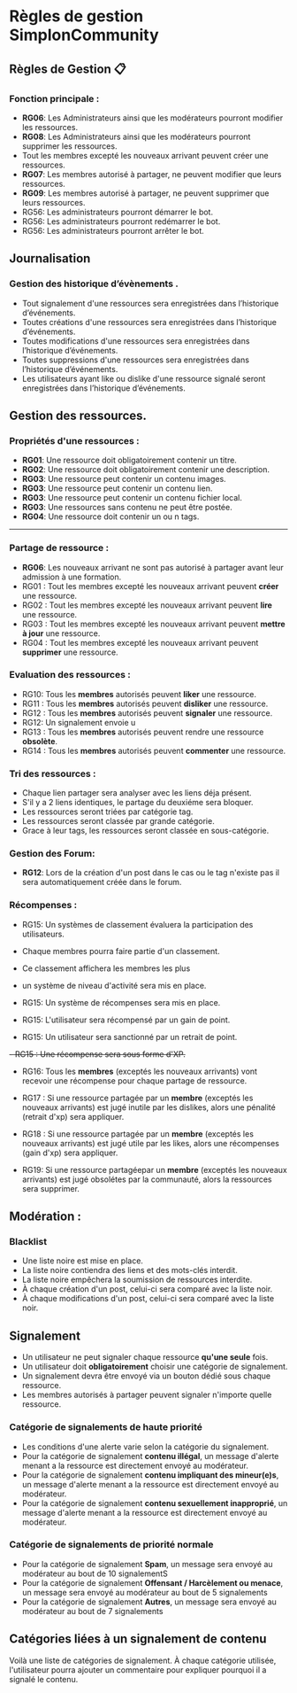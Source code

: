 
# Règles de gestion SimplonCommunity

## Règles de Gestion 📋

### Fonction principale :
- **RG06**: Les Administrateurs ainsi que les modérateurs pourront modifier les ressources.
- **RG08**: Les Administrateurs ainsi que les modérateurs pourront supprimer les ressources.
- Tout les membres excepté les nouveaux arrivant peuvent créer une ressources.
- **RG07**: Les membres autorisé à partager, ne peuvent modifier que leurs ressources.
- **RG09**: Les membres autorisé à partager, ne peuvent supprimer que leurs ressources.
- RG56: Les administrateurs pourront démarrer le bot.
- RG56: Les administrateurs pourront redémarrer le bot.
- RG56: Les administrateurs pourront arrêter le bot.




## Journalisation 
### Gestion des historique d’évènements .
- Tout signalement d'une ressources sera enregistrées dans l’historique d’événements.
- Toutes créations d'une ressources sera enregistrées dans l’historique d’événements.
- Toutes modifications d'une ressources sera enregistrées dans l’historique d’événements.
- Toutes suppressions d'une ressources sera enregistrées dans l’historique d’événements.
- Les utilisateurs ayant like ou dislike d'une ressource signalé seront enregistrées dans l’historique d’événements.

## Gestion des ressources.

### Propriétés d'une ressources :
- **RG01**: Une ressource doit obligatoirement contenir un titre.
- **RG02**: Une ressource doit obligatoirement contenir une description.
- **RG03**: Une ressource peut contenir un contenu images.
- **RG03**: Une ressource peut contenir un contenu lien.
- **RG03**: Une ressource peut contenir un contenu fichier local.
- **RG03**: Une ressources sans contenu ne peut être postée.
- **RG04**: Une ressource doit contenir un ou n tags.
---
### Partage de ressource :

- **RG06**: Les nouveaux arrivant ne sont pas autorisé à partager avant leur admission à une formation.
- RG01 : Tout les membres excepté les nouveaux arrivant peuvent **créer** une ressource.
- RG02 : Tout les membres excepté les nouveaux arrivant peuvent **lire** une ressource.
- RG03 : Tout les membres excepté les nouveaux arrivant peuvent **mettre à jour** une ressource.
- RG04 : Tout les membres excepté les nouveaux arrivant peuvent **supprimer** une ressource.


### Evaluation des ressources :

- RG10: Tous les **membres** autorisés peuvent **liker** une ressource.  
- RG11 : Tous les **membres** autorisés peuvent **disliker** une ressource. 
- RG12 : Tous les **membres** autorisés peuvent **signaler** une ressource. 
- RG12: Un signalement envoie u
- RG13 : Tous les **membres** autorisés peuvent rendre une ressource **obsolète**.
- RG14 : Tous les **membres** autorisés peuvent **commenter** une ressource.  

### Tri des ressources :
- Chaque lien partager sera analyser avec les liens déja présent.
- S'il y a 2 liens identiques, le partage du deuxiéme sera bloquer.
- Les ressources seront triées par catégorie tag.
- Les ressources seront classée par grande catégorie.
- Grace à leur tags, les ressources seront classée en sous-catégorie.


### Gestion des Forum:
- **RG12**: Lors de la création d'un post dans le cas ou le tag n'existe pas il sera automatiquement créée dans le forum.




### Récompenses :

- RG15: Un systèmes de classement évaluera la participation des utilisateurs.
- Chaque membres pourra faire partie d'un classement.
- Ce classement affichera les membres les plus 

- un système de niveau d'activité sera mis en place.

- RG15: Un système de récompenses sera mis en place.
- RG15: L'utilisateur sera récompensé par un gain de point.
- RG15: Un utilisateur sera sanctionné par un retrait de point.

~~- RG15 : Une récompense sera sous forme d'XP.~~

- RG16: Tous les **membres** (exceptés les nouveaux arrivants) vont recevoir une récompense pour chaque partage de ressource.

- RG17 : Si une ressource partagée par un **membre** (exceptés les nouveaux arrivants) est jugé inutile par les dislikes, alors une pénalité (retrait d'xp) sera appliquer.

- RG18 : Si une ressource partagée par un **membre** (exceptés les nouveaux arrivants) est jugé utile par les likes, alors une récompenses (gain d'xp) sera appliquer.

- RG19: Si une ressource partagéepar un **membre** (exceptés les nouveaux arrivants) est jugé obsolétes par la communauté, alors la ressources sera supprimer.

## Modération :
### Blacklist
- Une liste noire est mise en place.
- La liste noire contiendra des liens et des mots-clés interdit.
- La liste noire empêchera la soumission de ressources interdite.
- À chaque création d'un post, celui-ci sera comparé avec la liste noir.
- À chaque modifications d'un post, celui-ci sera comparé avec la liste noir.

## Signalement

- Un utilisateur ne peut signaler chaque ressource **qu'une seule** fois.
- Un utilisateur doit **obligatoirement** choisir une catégorie de signalement.
- Un signalement devra être envoyé via un bouton dédié sous chaque ressource.
- Les membres autorisés à partager peuvent signaler n'importe quelle ressource.

### Catégorie de signalements de haute priorité 
- Les conditions d'une alerte varie selon la catégorie du signalement.
- Pour la catégorie de signalement **contenu illégal**, un message d'alerte menant a la ressource est directement envoyé au modérateur.
- Pour la catégorie de signalement **contenu impliquant des mineur(e)s**, un message d'alerte menant a la ressource est directement envoyé au modérateur.
- Pour la catégorie de signalement **contenu sexuellement inapproprié**, un message d'alerte menant a la ressource est directement envoyé au modérateur.

### Catégorie de signalements de priorité normale
- Pour la catégorie de signalement **Spam**, un message sera envoyé au modérateur au bout de 10 signalementS
- Pour la catégorie de signalement **Offensant / Harcèlement ou menace**, un message sera envoyé au modérateur au bout de 5 signalements
- Pour la catégorie de signalement **Autres**, un message sera envoyé au modérateur au bout de 7 signalements



## Catégories liées à un signalement de contenu

Voilà une liste de catégories de signalement.
À chaque catégorie utilisée, l'utilisateur pourra ajouter un commentaire pour expliquer pourquoi il a signalé le contenu.

